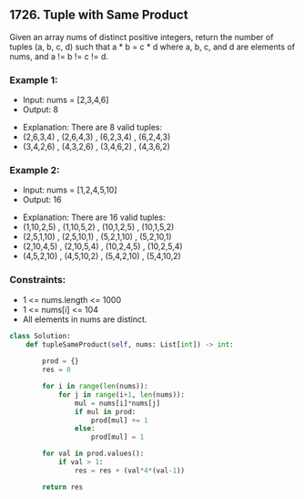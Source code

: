 ## 1726. Tuple with Same Product
Given an array nums of distinct positive integers, return the number of tuples (a, b, c, d) such that a * b = c * d where a, b, c, and d are elements of nums, and a != b != c != d.

### Example 1:
- Input: nums = [2,3,4,6]
- Output: 8
* Explanation: There are 8 valid tuples:
* (2,6,3,4) , (2,6,4,3) , (6,2,3,4) , (6,2,4,3)
* (3,4,2,6) , (4,3,2,6) , (3,4,6,2) , (4,3,6,2)

### Example 2:
- Input: nums = [1,2,4,5,10]
- Output: 16
* Explanation: There are 16 valid tuples:
* (1,10,2,5) , (1,10,5,2) , (10,1,2,5) , (10,1,5,2)
* (2,5,1,10) , (2,5,10,1) , (5,2,1,10) , (5,2,10,1)
* (2,10,4,5) , (2,10,5,4) , (10,2,4,5) , (10,2,5,4)
* (4,5,2,10) , (4,5,10,2) , (5,4,2,10) , (5,4,10,2)
 

### Constraints:
* 1 <= nums.length <= 1000
* 1 <= nums[i] <= 104
* All elements in nums are distinct.

``` Python
class Solution:
    def tupleSameProduct(self, nums: List[int]) -> int:
        
        prod = {}
        res = 0

        for i in range(len(nums)):
            for j in range(i+1, len(nums)):
                mul = nums[i]*nums[j]
                if mul in prod:
                    prod[mul] += 1
                else:
                    prod[mul] = 1

        for val in prod.values():
            if val > 1:
                res = res + (val*4*(val-1))

        return res
```
